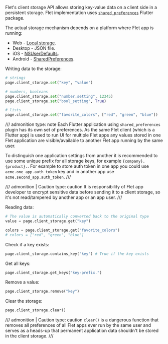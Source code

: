 Flet's client storage API allows storing key-value data on a client side in a persistent storage. 
Flet implementation uses [`shared_preferences`](https://pub.dev/packages/shared_preferences) Flutter package.

The actual storage mechanism depends on a platform where Flet app is running:

* Web - [Local storage](https://developer.mozilla.org/en-US/docs/Web/API/Storage).
* Desktop - JSON file.
* iOS - [NSUserDefaults](https://developer.apple.com/documentation/foundation/nsuserdefaults).
* Android - [SharedPreferences](https://developer.android.com/reference/android/content/SharedPreferences).

Writing data to the storage:
```python
# strings
page.client_storage.set("key", "value")

# numbers, booleans
page.client_storage.set("number.setting", 12345)
page.client_storage.set("bool_setting", True)

# lists
page.client_storage.set("favorite_colors", ["red", "green", "blue"])
```

/// admonition
    type: note
Each Flutter application using `shared_preferences` plugin has its own set of preferences. As the same Flet client (which is a Flutter app) is used to run UI for multiple Flet apps any values stored in one Flet application are visible/available to another Flet app running by the same user.

To distinguish one application settings from another it is recommended to use some unique prefix for all storage keys, for example `{company}.{product}.`. For example to store auth token in one app you could use `acme.one_app.auth_token` key and in another app use `acme.second_app.auth_token`.
///

/// admonition | Caution
    type: caution
It is responsibility of Flet app developer to encrypt sensitive data before sending it to a client storage, so it's not read/tampered by another app or an app user.
///

Reading data:
```python
# The value is automatically converted back to the original type
value = page.client_storage.get("key")

colors = page.client_storage.get("favorite_colors")
# colors = ["red", "green", "blue"]
```

Check if a key exists:
```python
page.client_storage.contains_key("key") # True if the key exists
```

Get all keys:
```python
page.client_storage.get_keys("key-prefix.")
```

Remove a value:
```python
page.client_storage.remove("key")
```

Clear the storage:
```python
page.client_storage.clear()
```

/// admonition | Caution
    type: caution
`clear()` is a dangerous function that removes all preferences of all Flet apps ever run by the same user and serves as a heads-up that permanent application data shouldn't be stored in the client storage.
///

